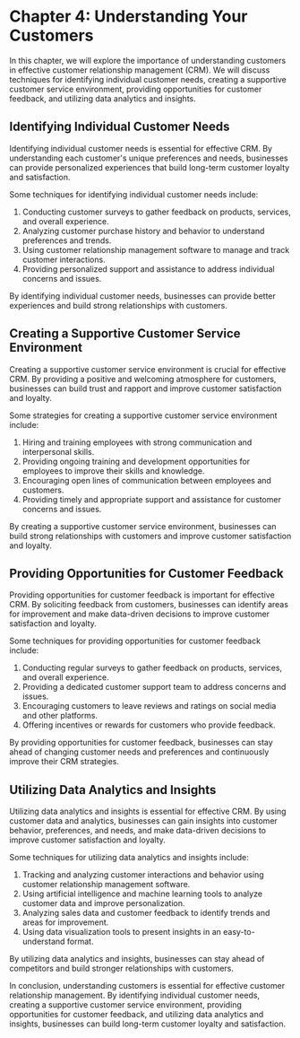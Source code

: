 Chapter 4: Understanding Your Customers
=======================================

In this chapter, we will explore the importance of understanding customers in effective customer relationship management (CRM). We will discuss techniques for identifying individual customer needs, creating a supportive customer service environment, providing opportunities for customer feedback, and utilizing data analytics and insights.

Identifying Individual Customer Needs
-------------------------------------

Identifying individual customer needs is essential for effective CRM. By understanding each customer's unique preferences and needs, businesses can provide personalized experiences that build long-term customer loyalty and satisfaction.

Some techniques for identifying individual customer needs include:

1. Conducting customer surveys to gather feedback on products, services, and overall experience.
2. Analyzing customer purchase history and behavior to understand preferences and trends.
3. Using customer relationship management software to manage and track customer interactions.
4. Providing personalized support and assistance to address individual concerns and issues.

By identifying individual customer needs, businesses can provide better experiences and build strong relationships with customers.

Creating a Supportive Customer Service Environment
--------------------------------------------------

Creating a supportive customer service environment is crucial for effective CRM. By providing a positive and welcoming atmosphere for customers, businesses can build trust and rapport and improve customer satisfaction and loyalty.

Some strategies for creating a supportive customer service environment include:

1. Hiring and training employees with strong communication and interpersonal skills.
2. Providing ongoing training and development opportunities for employees to improve their skills and knowledge.
3. Encouraging open lines of communication between employees and customers.
4. Providing timely and appropriate support and assistance for customer concerns and issues.

By creating a supportive customer service environment, businesses can build strong relationships with customers and improve customer satisfaction and loyalty.

Providing Opportunities for Customer Feedback
---------------------------------------------

Providing opportunities for customer feedback is important for effective CRM. By soliciting feedback from customers, businesses can identify areas for improvement and make data-driven decisions to improve customer satisfaction and loyalty.

Some techniques for providing opportunities for customer feedback include:

1. Conducting regular surveys to gather feedback on products, services, and overall experience.
2. Providing a dedicated customer support team to address concerns and issues.
3. Encouraging customers to leave reviews and ratings on social media and other platforms.
4. Offering incentives or rewards for customers who provide feedback.

By providing opportunities for customer feedback, businesses can stay ahead of changing customer needs and preferences and continuously improve their CRM strategies.

Utilizing Data Analytics and Insights
-------------------------------------

Utilizing data analytics and insights is essential for effective CRM. By using customer data and analytics, businesses can gain insights into customer behavior, preferences, and needs, and make data-driven decisions to improve customer satisfaction and loyalty.

Some techniques for utilizing data analytics and insights include:

1. Tracking and analyzing customer interactions and behavior using customer relationship management software.
2. Using artificial intelligence and machine learning tools to analyze customer data and improve personalization.
3. Analyzing sales data and customer feedback to identify trends and areas for improvement.
4. Using data visualization tools to present insights in an easy-to-understand format.

By utilizing data analytics and insights, businesses can stay ahead of competitors and build stronger relationships with customers.

In conclusion, understanding customers is essential for effective customer relationship management. By identifying individual customer needs, creating a supportive customer service environment, providing opportunities for customer feedback, and utilizing data analytics and insights, businesses can build long-term customer loyalty and satisfaction.
